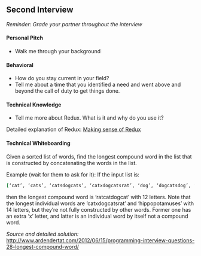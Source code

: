 ## Second Interview

*Reminder: Grade your partner throughout the interview*
#### Personal Pitch
- Walk me through your background

#### Behavioral
- How do you stay current in your field?
- Tell me about a time that you identified a need and went above and beyond the call of duty to get things done.

#### Technical Knowledge
- Tell me more about Redux. What is it and why do you use it?

Detailed explanation of Redux:
[Making sense of Redux](https://medium.freecodecamp.com/why-redux-makes-sense-to-me-and-how-i-conceptualize-it-c8a3a9db15ca#.x6so3uyn0)
#### Technical Whiteboarding
Given a sorted list of words, find the longest compound word in the list that is constructed by concatenating the words in the list.

Example (wait for them to ask for it):
If the input list is:
```ruby
[‘cat’, ‘cats’, ‘catsdogcats’, ‘catxdogcatsrat’, ‘dog’, ‘dogcatsdog’, ‘hippopotamuses’, ‘rat’, ‘ratcat’, ‘ratcatdog’, ‘ratcatdogcat’]
```
then the longest compound word is ‘ratcatdogcat’ with 12 letters. Note that the longest individual words are ‘catxdogcatsrat’ and ‘hippopotamuses’ with 14 letters, but they’re not fully constructed by other words. Former one has an extra ‘x’ letter, and latter is an individual word by itself not a compound word.


*Source and detailed solution:* http://www.ardendertat.com/2012/06/15/programming-interview-questions-28-longest-compound-word/
